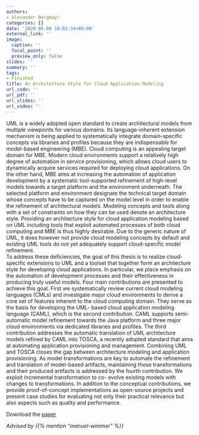 ```yaml
---
authors:
- Alexander Bergmayr
categories: []
date: '2020-05-08 18:02:34+00:00'
external_link: ''
image:
  caption: ''
  focal_point: ''
  preview_only: false
slides: ''
summary: ''
tags:
- Finished
title: An Architecture Style for Cloud Application Modeling
url_code: ''
url_pdf: ''
url_slides: ''
url_video: ''
---
```


UML is a widely adopted open standard to create architectural models from multiple viewpoints for various domains. Its language-inherent extension mechanism is being applied to systematically integrate domain-specific concepts via libraries and profiles because they are indispensable for model-based engineering (MBE). Cloud computing is an appealing target domain for MBE. Modern cloud environments support a relatively high degree of automation in service provisioning, which allows cloud users to dynamically acquire services required for deploying cloud applications. On the other hand, MBE aims at increasing the automation of application development by a systematic tool-supported refinement of high-level models towards a target platform and the environment underneath. The selected platform and environment designate the technical target domain whose concepts have to be captured on the model level in order to enable the refinement of architectural models. Modeling concepts and tools along with a set of constraints on how they can be used denote an architecture style. Providing an architecture style for cloud application modeling based on UML including tools that exploit automated processes of both cloud computing and MBE is thus highly desirable. Due to the generic nature of UML, it does however not provide cloud modeling concepts by default and existing UML tools do not yet adequately support cloud-specific model refinement.  
 To address these deficiencies, the goal of this thesis is to realize cloud-specific extensions to UML and a toolset that together form an architecture style for developing cloud applications. In particular, we place emphasis on the automation of development processes and their effectiveness in producing truly useful models. Four main contributions are presented to achieve this goal. First we systematically review current cloud modeling languages (CMLs) and investigate major cloud environments to derive a core set of features inherent to the cloud computing domain. They serve as the basis for developing the UML- based cloud application modeling language (CAML), which is the second contribution. CAML supports semi-automatic model refinement towards the Java platform and three major cloud environments via dedicated libraries and profiles. The third contribution addresses the automatic translation of UML architecture models refined by CAML into TOSCA, a recently adopted standard that aims at automating application provisioning and management. Combining UML and TOSCA closes the gap between architecture modeling and application provisioning. As model transformations are key to automate the refinement and translation of model-based artifacts, maintaining those transformations and their produced artifacts is addressed by the fourth contribution. We exploit incremental transformation to co- evolve existing models with changes to transformations. In addition to the conceptual contributions, we provide proof-of-concept implementations as open-source projects and present case studies for evaluating not only their practical relevance but also aspects such as quality and performance.

 Download the [paper](https://www.big.tuwien.ac.at/app/uploads/2016/09/Diss_Bergmayr.pdf)

*Advised by {{% mention "manuel-wimmer" %}}*